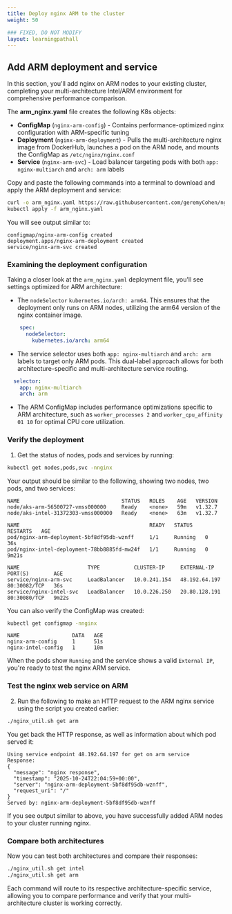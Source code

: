 ```yaml
---
title: Deploy nginx ARM to the cluster
weight: 50

### FIXED, DO NOT MODIFY
layout: learningpathall
---
```


## Add ARM deployment and service

In this section, you'll add nginx on ARM nodes to your existing cluster, completing your multi-architecture Intel/ARM environment for comprehensive performance comparison.

The **arm_nginx.yaml** file creates the following K8s objects:
   - **ConfigMap** (`nginx-arm-config`) - Contains performance-optimized nginx configuration with ARM-specific tuning
   - **Deployment** (`nginx-arm-deployment`) - Pulls the multi-architecture nginx image from DockerHub, launches a pod on the ARM node, and mounts the ConfigMap as `/etc/nginx/nginx.conf`
   - **Service** (`nginx-arm-svc`) - Load balancer targeting pods with both `app: nginx-multiarch` and `arch: arm` labels

Copy and paste the following commands into a terminal to download and apply the ARM deployment and service:

```bash
curl -o arm_nginx.yaml https://raw.githubusercontent.com/geremyCohen/nginxOnAKS/refs/heads/main/arm_nginx.yaml
kubectl apply -f arm_nginx.yaml
```

You will see output similar to:

```output
configmap/nginx-arm-config created
deployment.apps/nginx-arm-deployment created
service/nginx-arm-svc created
```

### Examining the deployment configuration

Taking a closer look at the `arm_nginx.yaml` deployment file, you'll see settings optimized for ARM architecture:

* The `nodeSelector` `kubernetes.io/arch: arm64`. This ensures that the deployment only runs on ARM nodes, utilizing the arm64 version of the nginx container image.

```yaml
    spec:
      nodeSelector:
        kubernetes.io/arch: arm64
```

* The service selector uses both `app: nginx-multiarch` and `arch: arm` labels to target only ARM pods. This dual-label approach allows for both architecture-specific and multi-architecture service routing.

```yaml
  selector:
    app: nginx-multiarch
    arch: arm
```

* The ARM ConfigMap includes performance optimizations specific to ARM architecture, such as `worker_processes 2` and `worker_cpu_affinity 01 10` for optimal CPU core utilization.

### Verify the deployment

1. Get the status of nodes, pods and services by running:

```bash
kubectl get nodes,pods,svc -nnginx 
```

Your output should be similar to the following, showing two nodes, two pods, and two services:

```output
NAME                                 STATUS   ROLES    AGE   VERSION
node/aks-arm-56500727-vmss000000     Ready    <none>   59m   v1.32.7
node/aks-intel-31372303-vmss000000   Ready    <none>   63m   v1.32.7

NAME                                          READY   STATUS    RESTARTS   AGE
pod/nginx-arm-deployment-5bf8df95db-wznff     1/1     Running   0          36s
pod/nginx-intel-deployment-78bb8885fd-mw24f   1/1     Running   0          9m21s

NAME                      TYPE           CLUSTER-IP     EXTERNAL-IP     PORT(S)        AGE
service/nginx-arm-svc     LoadBalancer   10.0.241.154   48.192.64.197   80:30082/TCP   36s
service/nginx-intel-svc   LoadBalancer   10.0.226.250   20.80.128.191   80:30080/TCP   9m22s
```

You can also verify the ConfigMap was created:

```bash
kubectl get configmap -nnginx
```

```output
NAME                 DATA   AGE
nginx-arm-config     1      51s
nginx-intel-config   1      10m
```

When the pods show `Running` and the service shows a valid `External IP`, you're ready to test the nginx ARM service.

### Test the nginx web service on ARM

2. Run the following to make an HTTP request to the ARM nginx service using the script you created earlier:

```bash
./nginx_util.sh get arm
```

You get back the HTTP response, as well as information about which pod served it:

```output
Using service endpoint 48.192.64.197 for get on arm service
Response:
{
  "message": "nginx response",
  "timestamp": "2025-10-24T22:04:59+00:00",
  "server": "nginx-arm-deployment-5bf8df95db-wznff",
  "request_uri": "/"
}
Served by: nginx-arm-deployment-5bf8df95db-wznff
```

If you see output similar to above, you have successfully added ARM nodes to your cluster running nginx.

### Compare both architectures

Now you can test both architectures and compare their responses:

```bash
./nginx_util.sh get intel
./nginx_util.sh get arm
```

Each command will route to its respective architecture-specific service, allowing you to compare performance and verify that your multi-architecture cluster is working correctly.
